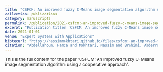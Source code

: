 ```yaml
---
title: "CSFCM: An improved fuzzy C-Means image segmentation algorithm using a cooperative approach"
collection: publications
category: manuscripts
permalink: /publication/2021-csfcm:-an-improved-fuzzy-c-means-image-segmentation-algorithm-using-a-cooperative-approach
excerpt: "Publication titled 'CSFCM: An improved fuzzy C-Means image segmentation algorithm using a cooperative approach' by Abdellahoum, Hamza and Mokhtari, Nassim and Brahimi, Abderrahmane and Boukra, Abdelmadjid."
date: 2021-01-01
venue: "Expert Systems with Applications"
bibtexurl: "https://nassimmokhtari.github.io/files\csfcm:-an-improved-fuzzy-c-means-image-segmentation-algorithm-using-a-cooperative-approach.bib"
citation: "Abdellahoum, Hamza and Mokhtari, Nassim and Brahimi, Abderrahmane and Boukra, Abdelmadjid (2021). &quot;CSFCM: An improved fuzzy C-Means image segmentation algorithm using a cooperative approach.&quot; <i>Expert Systems with Applications</i>."
---
```

This is the full content for the paper 'CSFCM: An improved fuzzy C-Means image segmentation algorithm using a cooperative approach'.
